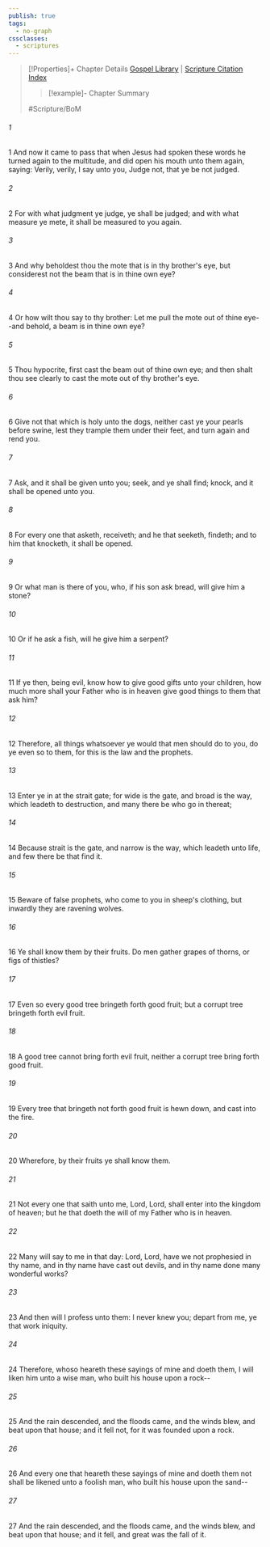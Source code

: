 ```yaml
---
publish: true
tags:
  - no-graph
cssclasses:
  - scriptures
---
```

>[!Properties]+ Chapter Details
>[Gospel Library](https://churchofjesuschrist.org/study/scriptures/bofm/3-ne/14?lang=eng)    |    [Scripture Citation Index](https://scriptures.byu.edu/#0d70e::c0d70e)
>>[!example]- Chapter Summary
>> 
> 
>
>#Scripture/BoM
###### 1
1 And now it came to pass that when Jesus had spoken these words he turned again to the multitude, and did open his mouth unto them again, saying: Verily, verily, I say unto you, Judge not, that ye be not judged.
###### 2
2 For with what judgment ye judge, ye shall be judged; and with what measure ye mete, it shall be measured to you again.
###### 3
3 And why beholdest thou the mote that is in thy brother's eye, but considerest not the beam that is in thine own eye?
###### 4
4 Or how wilt thou say to thy brother: Let me pull the mote out of thine eye--and behold, a beam is in thine own eye?
###### 5
5 Thou hypocrite, first cast the beam out of thine own eye; and then shalt thou see clearly to cast the mote out of thy brother's eye.
###### 6
6 Give not that which is holy unto the dogs, neither cast ye your pearls before swine, lest they trample them under their feet, and turn again and rend you.
###### 7
7 Ask, and it shall be given unto you; seek, and ye shall find; knock, and it shall be opened unto you.
###### 8
8 For every one that asketh, receiveth; and he that seeketh, findeth; and to him that knocketh, it shall be opened.
###### 9
9 Or what man is there of you, who, if his son ask bread, will give him a stone?
###### 10
10 Or if he ask a fish, will he give him a serpent?
###### 11
11 If ye then, being evil, know how to give good gifts unto your children, how much more shall your Father who is in heaven give good things to them that ask him?
###### 12
12 Therefore, all things whatsoever ye would that men should do to you, do ye even so to them, for this is the law and the prophets.
###### 13
13 Enter ye in at the strait gate; for wide is the gate, and broad is the way, which leadeth to destruction, and many there be who go in thereat;
###### 14
14 Because strait is the gate, and narrow is the way, which leadeth unto life, and few there be that find it.
###### 15
15 Beware of false prophets, who come to you in sheep's clothing, but inwardly they are ravening wolves.
###### 16
16 Ye shall know them by their fruits. Do men gather grapes of thorns, or figs of thistles?
###### 17
17 Even so every good tree bringeth forth good fruit; but a corrupt tree bringeth forth evil fruit.
###### 18
18 A good tree cannot bring forth evil fruit, neither a corrupt tree bring forth good fruit.
###### 19
19 Every tree that bringeth not forth good fruit is hewn down, and cast into the fire.
###### 20
20 Wherefore, by their fruits ye shall know them.
###### 21
21 Not every one that saith unto me, Lord, Lord, shall enter into the kingdom of heaven; but he that doeth the will of my Father who is in heaven.
###### 22
22 Many will say to me in that day: Lord, Lord, have we not prophesied in thy name, and in thy name have cast out devils, and in thy name done many wonderful works?
###### 23
23 And then will I profess unto them: I never knew you; depart from me, ye that work iniquity.
###### 24
24 Therefore, whoso heareth these sayings of mine and doeth them, I will liken him unto a wise man, who built his house upon a rock--
###### 25
25 And the rain descended, and the floods came, and the winds blew, and beat upon that house; and it fell not, for it was founded upon a rock.
###### 26
26 And every one that heareth these sayings of mine and doeth them not shall be likened unto a foolish man, who built his house upon the sand--
###### 27
27 And the rain descended, and the floods came, and the winds blew, and beat upon that house; and it fell, and great was the fall of it.
